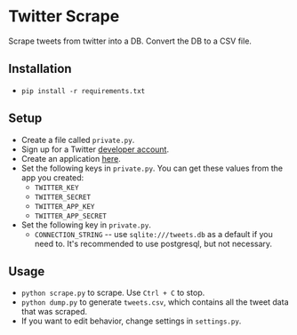 # Twitter Scrape

Scrape tweets from twitter into a DB.  Convert the DB to a CSV file.

## Installation

* `pip install -r requirements.txt`

## Setup

* Create a file called `private.py`.
* Sign up for a Twitter [developer account](https://dev.twitter.com/).
* Create an application [here](https://apps.twitter.com/).
* Set the following keys in `private.py`.  You can get these values from the app you created:
    * `TWITTER_KEY`
    * `TWITTER_SECRET`
    * `TWITTER_APP_KEY`
    * `TWITTER_APP_SECRET`
* Set the following key in `private.py`.
    * `CONNECTION_STRING` -- use `sqlite:///tweets.db` as a default if you need to.  It's recommended to use postgresql, but not necessary.

## Usage

* `python scrape.py` to scrape.  Use `Ctrl + C` to stop.
* `python dump.py` to generate `tweets.csv`, which contains all the tweet data that was scraped.
* If you want to edit behavior, change settings in `settings.py`.

